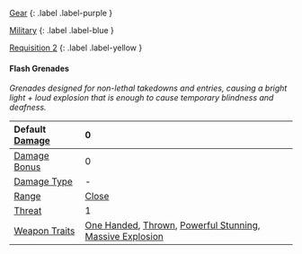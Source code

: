
[Gear](Game/Gear-List)
{: .label .label-purple }

[Military](Game/Military)
{: .label .label-blue }

[Requisition 2](Game/Deployment#Requisition)
{: .label .label-yellow }
#### Flash Grenades
*Grenades designed for non-lethal takedowns and entries, causing a bright light + loud explosion that is enough to cause temporary blindness and deafness.*

| Default [Damage](Core/Weapons#Calculating%20Damage) | 0 |
| :--- | :--- |
| [Damage Bonus](Game/Core/Weapons#Damage%20Bonus) | 0 |
| [Damage Type](Core/Weapons#Damage%20Type) | - |
| [Range](Core/Weapons#Range) | [Close](Game/Core/Movement#Close) |
| [Threat](Core/Weapons#Threat) | 1 |
| [Weapon Traits](Core/Weapon-Traits) | [One Handed](Game/Core/Weapon-Traits#One%20Handed), [Thrown](Game/Core/Weapon-Traits#Thrown), [Powerful Stunning](Game/Core/Weapon-Traits#Powerful%20Stunning), [Massive Explosion](Game/Core/Weapon-Traits#Massive%20Explosion) |
